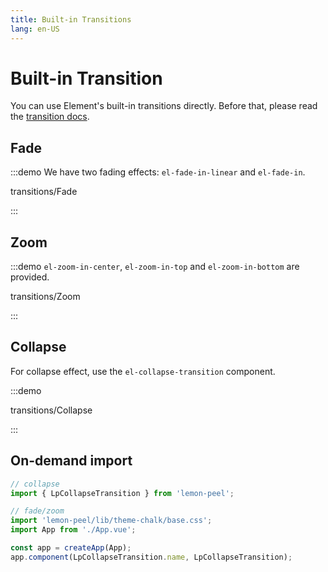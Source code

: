 ```yaml
---
title: Built-in Transitions
lang: en-US
---
```


# Built-in Transition

You can use Element's built-in transitions directly.
Before that, please read the [transition docs](https://vuejs.org/guide/built-ins/transition.html).

## Fade

:::demo We have two fading effects: `el-fade-in-linear` and `el-fade-in`.

transitions/Fade

:::

## Zoom

:::demo `el-zoom-in-center`, `el-zoom-in-top` and `el-zoom-in-bottom` are provided.

transitions/Zoom

:::

## Collapse

For collapse effect, use the `el-collapse-transition` component.

:::demo

transitions/Collapse

:::

## On-demand import

```ts
// collapse
import { LpCollapseTransition } from 'lemon-peel';

// fade/zoom
import 'lemon-peel/lib/theme-chalk/base.css';
import App from './App.vue';

const app = createApp(App);
app.component(LpCollapseTransition.name, LpCollapseTransition);
```
